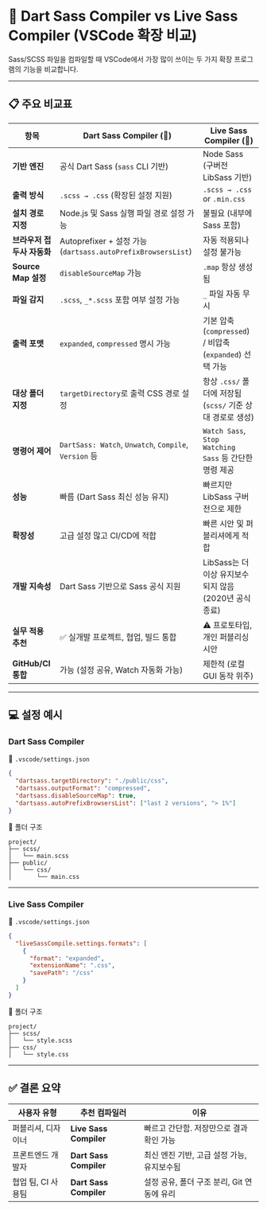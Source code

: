 # 🥊 Dart Sass Compiler vs Live Sass Compiler (VSCode 확장 비교)

Sass/SCSS 파일을 컴파일할 때 VSCode에서 가장 많이 쓰이는 두 가지 확장 프로그램의 기능을 비교합니다.

---

## 📋 주요 비교표

| 항목                         | Dart Sass Compiler (🔧)                                 | Live Sass Compiler (🧩)                                       |
|------------------------------|--------------------------------------------------------|---------------------------------------------------------------|
| **기반 엔진**               | 공식 Dart Sass (`sass` CLI 기반)                      | Node Sass (구버전 LibSass 기반)                              |
| **출력 방식**               | `.scss → .css` (확장된 설정 지원)                    | `.scss → .css` or `.min.css`                                  |
| **설치 경로 지정**         | Node.js 및 Sass 실행 파일 경로 설정 가능              | 불필요 (내부에 Sass 포함)                                     |
| **브라우저 접두사 자동화** | Autoprefixer + 설정 가능 (`dartsass.autoPrefixBrowsersList`) | 자동 적용되나 설정 불가능                                     |
| **Source Map 설정**        | `disableSourceMap` 가능                                | `.map` 항상 생성됨                                            |
| **파일 감지**              | `.scss`, `_*.scss` 포함 여부 설정 가능                | `_` 파일 자동 무시                                            |
| **출력 포맷**              | `expanded`, `compressed` 명시 가능                    | 기본 압축(`compressed`) / 비압축(`expanded`) 선택 가능        |
| **대상 폴더 지정**         | `targetDirectory`로 출력 CSS 경로 설정                | 항상 `.css/` 폴더에 저장됨 (`scss/` 기준 상대 경로로 생성)   |
| **명령어 제어**            | `DartSass: Watch`, `Unwatch`, `Compile`, `Version` 등 | `Watch Sass`, `Stop Watching Sass` 등 간단한 명령 제공       |
| **성능**                   | 빠름 (Dart Sass 최신 성능 유지)                       | 빠르지만 LibSass 구버전으로 제한                              |
| **확장성**                 | 고급 설정 많고 CI/CD에 적합                           | 빠른 시안 및 퍼블리셔에게 적합                                 |
| **개발 지속성**           | Dart Sass 기반으로 Sass 공식 지원                     | LibSass는 더 이상 유지보수되지 않음 (2020년 공식 종료)       |
| **실무 적용 추천**         | ✅ 실개발 프로젝트, 협업, 빌드 통합                    | ⚠️ 프로토타입, 개인 퍼블리싱 시안                             |
| **GitHub/CI 통합**         | 가능 (설정 공유, Watch 자동화 가능)                   | 제한적 (로컬 GUI 동작 위주)                                   |

---

## 💻 설정 예시

### Dart Sass Compiler

📄 `.vscode/settings.json`
```json
{
  "dartsass.targetDirectory": "./public/css",
  "dartsass.outputFormat": "compressed",
  "dartsass.disableSourceMap": true,
  "dartsass.autoPrefixBrowsersList": ["last 2 versions", "> 1%"]
}
```

📁 폴더 구조
```
project/
├── scss/
│   └── main.scss
├── public/
│   └── css/
│       └── main.css
```

---

### Live Sass Compiler

📄 `.vscode/settings.json`
```json
{
  "liveSassCompile.settings.formats": [
    {
      "format": "expanded",
      "extensionName": ".css",
      "savePath": "/css"
    }
  ]
}
```

📁 폴더 구조
```
project/
├── scss/
│   └── style.scss
├── css/
│   └── style.css
```

---

## ✅ 결론 요약

| 사용자 유형         | 추천 컴파일러         | 이유 |
|--------------------|------------------------|------|
| 퍼블리셔, 디자이너  | **Live Sass Compiler** | 빠르고 간단함. 저장만으로 결과 확인 가능 |
| 프론트엔드 개발자   | **Dart Sass Compiler** | 최신 엔진 기반, 고급 설정 가능, 유지보수됨     |
| 협업 팀, CI 사용팀  | **Dart Sass Compiler** | 설정 공유, 폴더 구조 분리, Git 연동에 유리     |